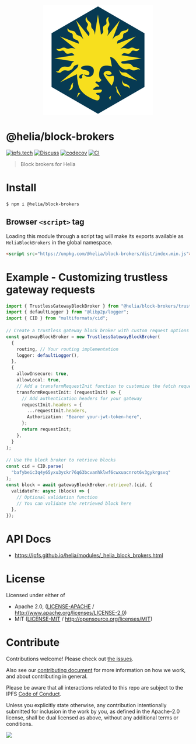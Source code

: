 <p align="center">
  <a href="https://github.com/ipfs/helia" title="Helia">
    <img src="https://raw.githubusercontent.com/ipfs/helia/main/assets/helia.png" alt="Helia logo" width="300" />
  </a>
</p>

# @helia/block-brokers

[![ipfs.tech](https://img.shields.io/badge/project-IPFS-blue.svg?style=flat-square)](https://ipfs.tech)
[![Discuss](https://img.shields.io/discourse/https/discuss.ipfs.tech/posts.svg?style=flat-square)](https://discuss.ipfs.tech)
[![codecov](https://img.shields.io/codecov/c/github/ipfs/helia.svg?style=flat-square)](https://codecov.io/gh/ipfs/helia)
[![CI](https://img.shields.io/github/actions/workflow/status/ipfs/helia/main.yml?branch=main\&style=flat-square)](https://github.com/ipfs/helia/actions/workflows/main.yml?query=branch%3Amain)

> Block brokers for Helia

# Install

```console
$ npm i @helia/block-brokers
```

## Browser `<script>` tag

Loading this module through a script tag will make its exports available as `HeliaBlockBrokers` in the global namespace.

```html
<script src="https://unpkg.com/@helia/block-brokers/dist/index.min.js"></script>
```

# Example - Customizing trustless gateway requests

```typescript
import { TrustlessGatewayBlockBroker } from "@helia/block-brokers/trustless-gateway/broker.js";
import { defaultLogger } from "@libp2p/logger";
import { CID } from "multiformats/cid";

// Create a trustless gateway block broker with custom request options
const gatewayBlockBroker = new TrustlessGatewayBlockBroker(
  {
    routing, // Your routing implementation
    logger: defaultLogger(),
  },
  {
    allowInsecure: true,
    allowLocal: true,
    // Add a transformRequestInit function to customize the fetch request
    transformRequestInit: (requestInit) => {
      // Add authentication headers for your gateway
      requestInit.headers = {
        ...requestInit.headers,
        Authorization: "Bearer your-jwt-token-here",
      };
      return requestInit;
    },
  }
);

// Use the block broker to retrieve blocks
const cid = CID.parse(
  "bafybeic3q4y65yxu3yckr76q63bcvanhklwf6cwxuacnrot6v3gykrgsvq"
);
const block = await gatewayBlockBroker.retrieve?.(cid, {
  validateFn: async (block) => {
    // Optional validation function
    // You can validate the retrieved block here
  },
});
```

# API Docs

- <https://ipfs.github.io/helia/modules/_helia_block_brokers.html>

# License

Licensed under either of

- Apache 2.0, ([LICENSE-APACHE](https://github.com/ipfs/helia/blob/main/packages/block-brokers/LICENSE-APACHE) / <http://www.apache.org/licenses/LICENSE-2.0>)
- MIT ([LICENSE-MIT](https://github.com/ipfs/helia/blob/main/packages/block-brokers/LICENSE-MIT) / <http://opensource.org/licenses/MIT>)

# Contribute

Contributions welcome! Please check out [the issues](https://github.com/ipfs/helia/issues).

Also see our [contributing document](https://github.com/ipfs/community/blob/master/CONTRIBUTING_JS.md) for more information on how we work, and about contributing in general.

Please be aware that all interactions related to this repo are subject to the IPFS [Code of Conduct](https://github.com/ipfs/community/blob/master/code-of-conduct.md).

Unless you explicitly state otherwise, any contribution intentionally submitted for inclusion in the work by you, as defined in the Apache-2.0 license, shall be dual licensed as above, without any additional terms or conditions.

[![](https://cdn.rawgit.com/jbenet/contribute-ipfs-gif/master/img/contribute.gif)](https://github.com/ipfs/community/blob/master/CONTRIBUTING.md)
